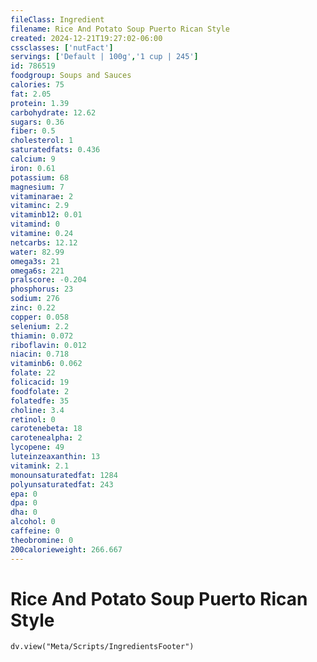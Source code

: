 ```yaml
---
fileClass: Ingredient
filename: Rice And Potato Soup Puerto Rican Style
created: 2024-12-21T19:27:02-06:00
cssclasses: ['nutFact']
servings: ['Default | 100g','1 cup | 245']
id: 786519
foodgroup: Soups and Sauces
calories: 75
fat: 2.05
protein: 1.39
carbohydrate: 12.62
sugars: 0.36
fiber: 0.5
cholesterol: 1
saturatedfats: 0.436
calcium: 9
iron: 0.61
potassium: 68
magnesium: 7
vitaminarae: 2
vitaminc: 2.9
vitaminb12: 0.01
vitamind: 0
vitamine: 0.24
netcarbs: 12.12
water: 82.99
omega3s: 21
omega6s: 221
pralscore: -0.204
phosphorus: 23
sodium: 276
zinc: 0.22
copper: 0.058
selenium: 2.2
thiamin: 0.072
riboflavin: 0.012
niacin: 0.718
vitaminb6: 0.062
folate: 22
folicacid: 19
foodfolate: 2
folatedfe: 35
choline: 3.4
retinol: 0
carotenebeta: 18
carotenealpha: 2
lycopene: 49
luteinzeaxanthin: 13
vitamink: 2.1
monounsaturatedfat: 1284
polyunsaturatedfat: 243
epa: 0
dpa: 0
dha: 0
alcohol: 0
caffeine: 0
theobromine: 0
200calorieweight: 266.667
---
```


# Rice And Potato Soup Puerto Rican Style

```dataviewjs
dv.view("Meta/Scripts/IngredientsFooter")
```